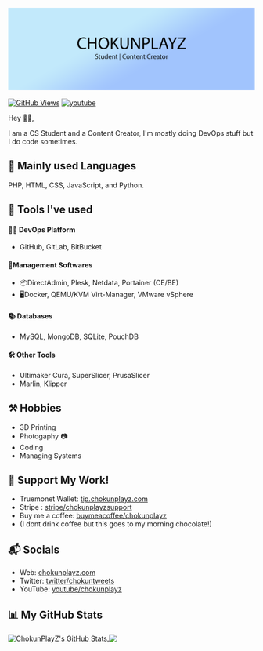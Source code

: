[![ChokunPlayZ](https://github.com/ChokunPlayZ/ChokunPlayZ/raw/main/pictures/profile-readme/banner-1500x500.png)][1]

[![GitHub Views](https://komarev.com/ghpvc/?username=chokunplayz&color=FAC151)][5]
[![youtube](https://img.shields.io/badge/YouTuber-Follow%20Me-FAC151.svg?logo=youtube&logoWidth=20)][4]

Hey 👋🏻,

I am a CS Student and a Content Creator, I'm mostly doing DevOps stuff but I do code sometimes.

## 📜 Mainly used Languages
PHP, HTML, CSS, JavaScript, and Python.

## 🧰 Tools I've used
#### 👨‍💻 DevOps Platform
- GitHub, GitLab, BitBucket
#### 💼Management Softwares
- 📦DirectAdmin, Plesk, Netdata, Portainer (CE/BE)
- 🖥Docker, QEMU/KVM Virt-Manager, VMware vSphere
#### 📚 Databases
- MySQL, MongoDB, SQLite, PouchDB
#### 🛠 Other Tools
- Ultimaker Cura, SuperSlicer, PrusaSlicer
- Marlin, Klipper

## ⚒ Hobbies
- 3D Printing
- Photogaphy 📷
- Coding
- Managing Systems

## 💖 Support My Work!
- Truemonet Wallet: [tip.chokunplayz.com][4]
- Stripe : [stripe/chokunplayzsupport][5]
- Buy me a coffee: [buymeacoffee/chokunplayz][6]
- (I dont drink coffee but this goes to my morning chocolate!)

## 📬 Socials

- Web: [chokunplayz.com][1]
- Twitter: [twitter/chokuntweets][2]
- YouTube: [youtube/chokunplayz][3]

## 📊 My GitHub Stats

<a href="https://github.com/ChokunPlayZ">
  <img align="center" src="https://github-readme-stats.vercel.app/api?username=chokunplayz&theme=github_dark" alt="ChokunPlayZ's GitHub Stats" height="230"/>
</a>

<a href="https://github.com/ChokunPlayZ">
  <img align="center" src="https://github-readme-stats.vercel.app/api/top-langs/?username=chokunplayz&theme=github_dark" height="230"/>
</a>

[1]: https://www.chokunplayz.com
[2]: https://twitter.com/intent/follow?screen_name=chokuntweets
[3]: https://www.youtube.com/chokunplayz?sub_confirmation=1
[4]: https://tip.chokunplayz.com/
[5]: https://buy.stripe.com/8wM9C7blfeGvfks7ss
[6]: http://buymeacoffee.com/chokunplayz
